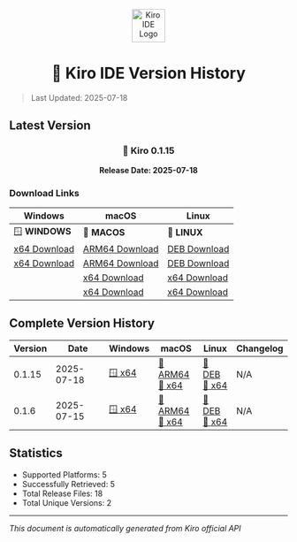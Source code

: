 <div align="center">
  <img src="./public/kiro.png" alt="Kiro IDE Logo" width="60" height="60">
  
  # 🚀 Kiro IDE Version History
</div>

> Last Updated: 2025-07-18

## Latest Version

<div align="center">

### 📌 Kiro 0.1.15

**Release Date: 2025-07-18**

</div>

### Download Links

| Windows | macOS | Linux |
|---------|-------|-------|
| 🪟 **WINDOWS** | 🍎 **MACOS** | 🐧 **LINUX** |
| [x64 Download](https://prod.download.desktop.kiro.dev/releases/202507180417-Kiro-win32-x64.exe) | [ARM64 Download](https://prod.download.desktop.kiro.dev/releases/202507180224-Kiro-dmg-darwin-arm64.dmg) | [DEB Download](https://prod.download.desktop.kiro.dev/releases/202507180237--distro-linux-x64-deb/202507180237-distro-linux-x64.deb) |
| [x64 Download](https://prod.download.desktop.kiro.dev/releases/202507160015-Kiro-win32-x64.exe) | [ARM64 Download](https://prod.download.desktop.kiro.dev/releases/202507152330-Kiro-dmg-darwin-arm64.dmg) | [DEB Download](https://prod.download.desktop.kiro.dev/releases/202507152342--distro-linux-x64-deb/202507152342-distro-linux-x64.deb) |
|  | [x64 Download](https://prod.download.desktop.kiro.dev/releases/202507180243-Kiro-dmg-darwin-x64.dmg) | [x64 Download](https://prod.download.desktop.kiro.dev/releases/202507180237--distro-linux-x64-tar-gz/202507180237-distro-linux-x64.tar.gz) |
|  | [x64 Download](https://prod.download.desktop.kiro.dev/releases/202507152349-Kiro-dmg-darwin-x64.dmg) | [x64 Download](https://prod.download.desktop.kiro.dev/releases/202507152342--distro-linux-x64-tar-gz/202507152342-distro-linux-x64.tar.gz) |

## Complete Version History

| Version | Date | Windows | macOS | Linux | Changelog |
|---------|------|---------|-------|-------|----------|
| 0.1.15 | 2025-07-18 | [🪟 x64](https://prod.download.desktop.kiro.dev/releases/202507180417-Kiro-win32-x64.exe) | [🍎 ARM64](https://prod.download.desktop.kiro.dev/releases/202507180224-Kiro-dmg-darwin-arm64.dmg)<br>[🍎 x64](https://prod.download.desktop.kiro.dev/releases/202507180243-Kiro-dmg-darwin-x64.dmg) | [🐧 DEB](https://prod.download.desktop.kiro.dev/releases/202507180237--distro-linux-x64-deb/202507180237-distro-linux-x64.deb)<br>[🐧 x64](https://prod.download.desktop.kiro.dev/releases/202507180237--distro-linux-x64-tar-gz/202507180237-distro-linux-x64.tar.gz) | N/A |
| 0.1.6 | 2025-07-15 | [🪟 x64](https://prod.download.desktop.kiro.dev/releases/202507160015-Kiro-win32-x64.exe) | [🍎 ARM64](https://prod.download.desktop.kiro.dev/releases/202507152330-Kiro-dmg-darwin-arm64.dmg)<br>[🍎 x64](https://prod.download.desktop.kiro.dev/releases/202507152349-Kiro-dmg-darwin-x64.dmg) | [🐧 DEB](https://prod.download.desktop.kiro.dev/releases/202507152342--distro-linux-x64-deb/202507152342-distro-linux-x64.deb)<br>[🐧 x64](https://prod.download.desktop.kiro.dev/releases/202507152342--distro-linux-x64-tar-gz/202507152342-distro-linux-x64.tar.gz) | N/A |

## Statistics

- Supported Platforms: 5
- Successfully Retrieved: 5
- Total Release Files: 18
- Total Unique Versions: 2

---

*This document is automatically generated from Kiro official API*
